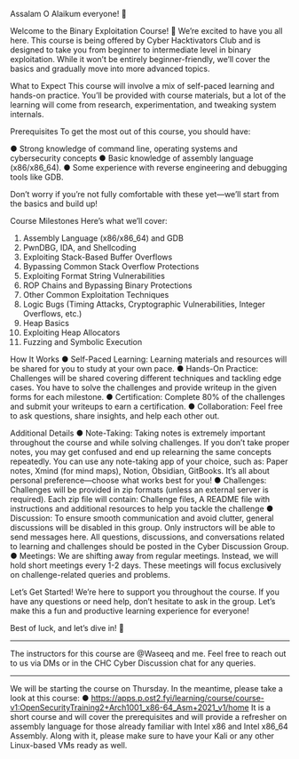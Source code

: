 Assalam O Alaikum everyone! 👋

Welcome to the Binary Exploitation Course! 🎉 We’re excited to have you all here. This course is being offered by Cyber Hacktivators Club and is designed to take you from beginner to intermediate level in binary exploitation. While it won’t be entirely beginner-friendly, we’ll cover the basics and gradually move into more advanced topics.

What to Expect
This course will involve a mix of self-paced learning and hands-on practice. You’ll be provided with course materials, but a lot of the learning will come from research, experimentation, and tweaking system internals.

Prerequisites
To get the most out of this course, you should have:

● Strong knowledge of command line, operating systems and cybersecurity concepts 
● Basic knowledge of assembly language (x86/x86_64).
● Some experience with reverse engineering and debugging tools like GDB.

Don’t worry if you’re not fully comfortable with these yet—we’ll start from the basics and build up!

Course Milestones
Here’s what we’ll cover:

1. Assembly Language (x86/x86_64) and GDB
2. PwnDBG, IDA, and Shellcoding
3. Exploiting Stack-Based Buffer Overflows
4. Bypassing Common Stack Overflow Protections
5. Exploiting Format String Vulnerabilities
6. ROP Chains and Bypassing Binary Protections
7. Other Common Exploitation Techniques
8. Logic Bugs (Timing Attacks, Cryptographic Vulnerabilities, Integer Overflows, etc.)
9. Heap Basics
10. Exploiting Heap Allocators
11. Fuzzing and Symbolic Execution

How It Works
● Self-Paced Learning: Learning materials and resources will be shared for you to study at your own pace.
● Hands-On Practice: Challenges will be shared covering different techniques and tackling edge cases. You  have to solve the challenges and provide writeup in the given forms for each milestone. 
● Certification: Complete 80% of the challenges and submit your writeups to earn a certification.
● Collaboration: Feel free to ask questions, share insights, and help each other out.

Additional Details
● Note-Taking: Taking notes is extremely important throughout the course and while solving challenges. If you don’t take proper notes, you may get confused and end up relearning the same concepts repeatedly. You can use any note-taking app of your choice, such as: Paper notes, Xmind (for mind maps), Notion, Obsidian, GitBooks. It’s all about personal preference—choose what works best for you!
● Challenges: Challenges will be provided in zip formats (unless an external server is required). Each zip file will contain: Challenge files, A README file with instructions and additional resources to help you tackle the challenge
● Discussion:  To ensure smooth communication and avoid clutter, general discussions will be disabled in this group. Only instructors will be able to send messages here. All questions, discussions, and conversations related to learning and challenges should be posted in the Cyber Discussion Group.
● Meetings: We are shifting away from regular meetings. Instead, we will hold short meetings every 1-2 days. These meetings will focus exclusively on challenge-related queries and problems.

Let’s Get Started!
We’re here to support you throughout the course. If you have any questions or need help, don’t hesitate to ask in the group. Let’s make this a fun and productive learning experience for everyone!

Best of luck, and let’s dive in! 🚀

--------

The instructors for this course are @Waseeq and me. Feel free to reach out to us via DMs or in the CHC Cyber Discussion chat for any queries.

--------

We will be starting the course on Thursday. In the meantime, please take a look at this course:
● https://apps.p.ost2.fyi/learning/course/course-v1:OpenSecurityTraining2+Arch1001_x86-64_Asm+2021_v1/home
It is a short course and will cover the prerequisites and will provide a refresher on assembly language for those already familiar with Intel x86 and Intel x86_64 Assembly.
Along with it, please make sure to have your Kali or any other Linux-based VMs ready as well.